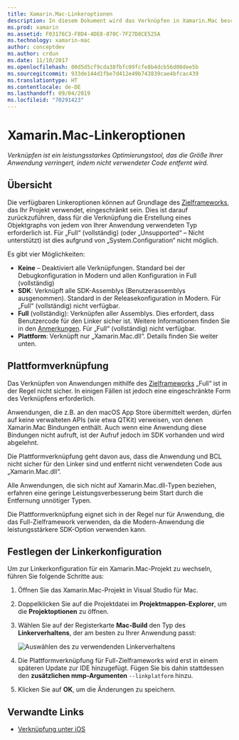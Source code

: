 ```yaml
---
title: Xamarin.Mac-Linkeroptionen
description: In diesem Dokument wird das Verknüpfen in Xamarin.Mac beschrieben. Verknüpfen ist ein leistungsstarkes Optimierungstool, das die Größe Ihrer Anwendung verringert, indem nicht verwendeter Code entfernt wird.
ms.prod: xamarin
ms.assetid: F03176C3-F8D4-4DE8-870C-7F27D8CE525A
ms.technology: xamarin-mac
author: conceptdev
ms.author: crdun
ms.date: 11/10/2017
ms.openlocfilehash: 00d5d5cf9cda38fbfc09fcfe8b4dcb56d00dee5b
ms.sourcegitcommit: 933de144d1fbe7d412e49b743839cae4bfcac439
ms.translationtype: HT
ms.contentlocale: de-DE
ms.lasthandoff: 09/04/2019
ms.locfileid: "70291423"
---
```

# <a name="xamarinmac-linker-options"></a>Xamarin.Mac-Linkeroptionen

_Verknüpfen ist ein leistungsstarkes Optimierungstool, das die Größe Ihrer Anwendung verringert, indem nicht verwendeter Code entfernt wird._

## <a name="overview"></a>Übersicht

Die verfügbaren Linkeroptionen können auf Grundlage des [Zielframeworks](~/mac/platform/target-framework.md), das Ihr Projekt verwendet, eingeschränkt sein. Dies ist darauf zurückzuführen, dass für die Verknüpfung die Erstellung eines Objektgraphs von jedem von Ihrer Anwendung verwendeten Typ erforderlich ist. Für „Full“ (vollständig) (oder „Unsupported“ – Nicht unterstützt) ist dies aufgrund von „System.Configuration“ nicht möglich.

Es gibt vier Möglichkeiten:

- **Keine** – Deaktiviert alle Verknüpfungen. Standard bei der Debugkonfiguration in Modern und allen Konfiguration in Full (vollständig)
- **SDK**: Verknüpft alle SDK-Assemblys (Benutzerassemblys ausgenommen). Standard in der Releasekonfiguration in Modern. Für „Full“ (vollständig) nicht verfügbar.
- **Full** (vollständig): Verknüpfen aller Assemblys. Dies erfordert, dass Benutzercode für den Linker sicher ist. Weitere Informationen finden Sie in den [Anmerkungen](~/ios/deploy-test/linker.md). Für „Full“ (vollständig) nicht verfügbar.
- **Plattform**: Verknüpft nur „Xamarin.Mac.dll“. Details finden Sie weiter unten.

## <a name="platform-linking"></a>Plattformverknüpfung

Das Verknüpfen von Anwendungen mithilfe des [Zielframeworks](~/mac/platform/target-framework.md) „Full“ ist in der Regel nicht sicher. In einigen Fällen ist jedoch eine eingeschränkte Form des Verknüpfens erforderlich.

Anwendungen, die z.B. an den macOS App Store übermittelt werden, dürfen auf keine verwalteten APIs (wie etwa QTKit) verweisen, von denen Xamarin.Mac Bindungen enthält. Auch wenn eine Anwendung diese Bindungen nicht aufruft, ist der Aufruf jedoch im SDK vorhanden und wird abgelehnt.

Die Plattformverknüpfung geht davon aus, dass die Anwendung und BCL nicht sicher für den Linker sind und entfernt nicht verwendeten Code aus „Xamarin.Mac.dll“. 

Alle Anwendungen, die sich nicht auf Xamarin.Mac.dll-Typen beziehen, erfahren eine geringe Leistungsverbesserung beim Start durch die Entfernung unnötiger Typen.

Die Plattformverknüpfung eignet sich in der Regel nur für Anwendung, die das Full-Zielframework verwenden, da die Modern-Anwendung die leistungsstärkere SDK-Option verwenden kann.

## <a name="setting-the-linker-configuration"></a>Festlegen der Linkerkonfiguration

Um zur Linkerkonfiguration für ein Xamarin.Mac-Projekt zu wechseln, führen Sie folgende Schritte aus:

1. Öffnen Sie das Xamarin.Mac-Projekt in Visual Studio für Mac.
2. Doppelklicken Sie auf die Projektdatei im **Projektmappen-Explorer**, um die **Projektoptionen** zu öffnen.
3. Wählen Sie auf der Registerkarte **Mac-Build** den Typ des **Linkerverhaltens**, der am besten zu Ihrer Anwendung passt:

    ![Auswählen des zu verwendenden Linkerverhaltens](linker-images/link-behavior.png "Choose which linker behavior to use")

4. Die Plattformverknüpfung für Full-Zielframeworks wird erst in einem späteren Update zur IDE hinzugefügt. Fügen Sie bis dahin stattdessen den **zusätzlichen mmp-Argumenten** `--linkplatform` hinzu.
5. Klicken Sie auf **OK**, um die Änderungen zu speichern.


## <a name="related-links"></a>Verwandte Links

- [Verknüpfung unter iOS](~/ios/deploy-test/linker.md)
